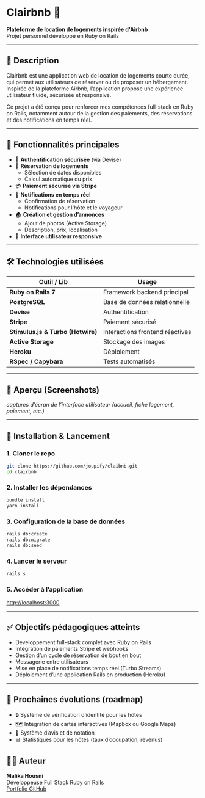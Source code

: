 # Clairbnb 🏡  
**Plateforme de location de logements inspirée d'Airbnb**  
Projet personnel développé en Ruby on Rails

---

## 📍 Description

Clairbnb est une application web de location de logements courte durée, qui permet aux utilisateurs de réserver ou de proposer un hébergement. Inspirée de la plateforme Airbnb, l’application propose une expérience utilisateur fluide, sécurisée et responsive.

Ce projet a été conçu pour renforcer mes compétences full-stack en Ruby on Rails, notamment autour de la gestion des paiements, des réservations et des notifications en temps réel.

---

## 🚀 Fonctionnalités principales

- 🔐 **Authentification sécurisée** (via Devise)
- 📆 **Réservation de logements**
  - Sélection de dates disponibles
  - Calcul automatique du prix
- 💳 **Paiement sécurisé via Stripe**
- 🔔 **Notifications en temps réel**
  - Confirmation de réservation
  - Notifications pour l'hôte et le voyageur
- 🏠 **Création et gestion d’annonces**
  - Ajout de photos (Active Storage)
  - Description, prix, localisation
- 📱 **Interface utilisateur responsive**

---

## 🛠️ Technologies utilisées

| Outil / Lib | Usage |
|-------------|-------|
| **Ruby on Rails 7** | Framework backend principal |
| **PostgreSQL** | Base de données relationnelle |
| **Devise** | Authentification |
| **Stripe** | Paiement sécurisé |
| **Stimulus.js & Turbo (Hotwire)** | Interactions frontend réactives |
| **Active Storage** | Stockage des images |
| **Heroku** | Déploiement |
| **RSpec / Capybara** | Tests automatisés |

---

## 📸 Aperçu (Screenshots)

*captures d’écran de l’interface utilisateur (accueil, fiche logement, paiement, etc.)*

---

## 📂 Installation & Lancement

### 1. Cloner le repo

```bash
git clone https://github.com/joupify/claibnb.git
cd clairbnb
```

### 2. Installer les dépendances

```bash
bundle install
yarn install
```

### 3. Configuration de la base de données

```bash
rails db:create
rails db:migrate
rails db:seed
```

### 4. Lancer le serveur

```bash
rails s
```

### 5. Accéder à l’application

[http://localhost:3000](http://localhost:3000)

---

## ✅ Objectifs pédagogiques atteints

- Développement full-stack complet avec Ruby on Rails
- Intégration de paiements Stripe et webhooks
- Gestion d’un cycle de réservation de bout en bout
- Messagerie entre utilisateurs
- Mise en place de notifications temps réel (Turbo Streams)
- Déploiement d’une application Rails en production (Heroku)

---

## 📌 Prochaines évolutions (roadmap)

- 🔒 Système de vérification d’identité pour les hôtes
- 🗺️ Intégration de cartes interactives (Mapbox ou Google Maps)
- 📝 Système d’avis et de notation
- 📊 Statistiques pour les hôtes (taux d’occupation, revenus)


## 👩‍💻 Auteur

**Malika Housni**  
Développeuse Full Stack Ruby on Rails  
[Portfolio GitHub](https://github.com/joupify)
